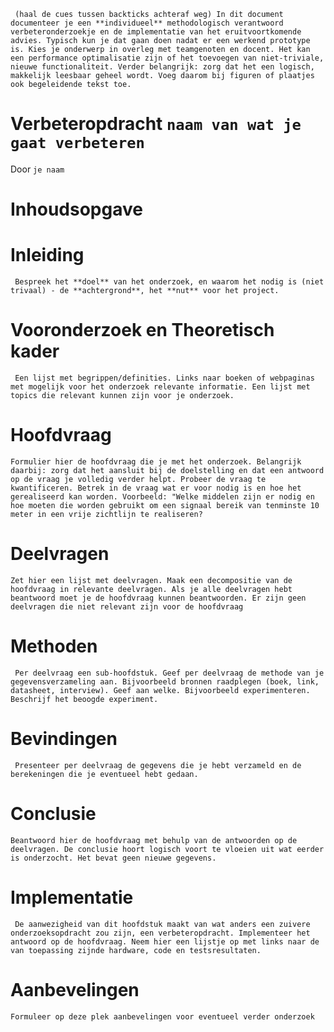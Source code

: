 `` (haal de cues tussen backticks achteraf weg) In dit document documenteer je een **individueel** methodologisch verantwoord verbeteronderzoekje en de implementatie van het eruitvoortkomende advies. Typisch kun je dat gaan doen nadat er een werkend prototype is. Kies je onderwerp in overleg met teamgenoten en docent. Het kan een performance optimalisatie zijn of het toevoegen van niet-triviale, nieuwe functionaliteit. Verder belangrijk: zorg dat het een logisch, makkelijk leesbaar geheel wordt. Voeg daarom bij figuren of plaatjes ook begeleidende tekst toe.``

# Verbeteropdracht ``naam van wat je gaat verbeteren``
Door ``je naam``

# Inhoudsopgave

# Inleiding
`` Bespreek het **doel** van het onderzoek, en waarom het nodig is (niet trivaal) - de **achtergrond**, het **nut** voor het project.``

# Vooronderzoek en Theoretisch kader
`` Een lijst met begrippen/definities. Links naar boeken of webpaginas met mogelijk voor het onderzoek relevante informatie. Een lijst met topics die relevant kunnen zijn voor je onderzoek.``

# Hoofdvraag
`` Formulier hier de hoofdvraag die je met het onderzoek. Belangrijk daarbij: zorg dat het aansluit bij de doelstelling en dat een antwoord op de vraag je volledig verder helpt. Probeer de vraag te kwantificeren. Betrek in de vraag wat er voor nodig is en hoe het gerealiseerd kan worden. Voorbeeld: "Welke middelen zijn er nodig en hoe moeten die worden gebruikt om een signaal bereik van tenminste 10 meter in een vrije zichtlijn te realiseren? ``

# Deelvragen
`` Zet hier een lijst met deelvragen. Maak een decompositie van de hoofdvraag in relevante deelvragen. Als je alle deelvragen hebt beantwoord moet je de hoofdvraag kunnen beantwoorden. Er zijn geen deelvragen die niet relevant zijn voor de hoofdvraag ``

# Methoden 
`` Per deelvraag een sub-hoofdstuk. Geef per deelvraag de methode van je gegevensverzameling aan. Bijvoorbeeld bronnen raadplegen (boek, link, datasheet, interview). Geef aan welke. Bijvoorbeeld experimenteren. Beschrijf het beoogde experiment.``

# Bevindingen
`` Presenteer per deelvraag de gegevens die je hebt verzameld en de berekeningen die je eventueel hebt gedaan.``

# Conclusie
`` Beantwoord hier de hoofdvraag met behulp van de antwoorden op de deelvragen. De conclusie hoort logisch voort te vloeien uit wat eerder is onderzocht. Het bevat geen nieuwe gegevens. ``

# Implementatie
`` De aanwezigheid van dit hoofdstuk maakt van wat anders een zuivere onderzoeksopdracht zou zijn, een verbeteropdracht. Implementeer het antwoord op de hoofdvraag. Neem hier een lijstje op met links naar de van toepassing zijnde hardware, code en testsresultaten.``

# Aanbevelingen
`` Formuleer op deze plek aanbevelingen voor eventueel verder onderzoek ``